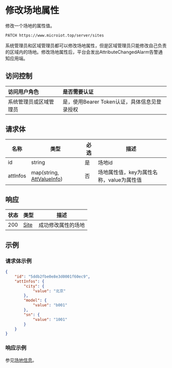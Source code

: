 # 修改场地属性

修改一个场地的属性值。

``` HTTP
PATCH https://www.microiot.top/server/sites
```
系统管理员和区域管理员都可以修改场地属性，但是区域管理员只能修改自己负责的区域内的场地。修改场地属性后，平台会发出AttributeChangedAlarm告警通知应用端。

## 访问控制

| 访问用户角色           | 是否需要认证                                 |
| :--------------------- | :------------------------------------------- |
| 系统管理员或区域管理员 | 是，使用Bearer Token认证，具体信息见登录授权 |


## 请求体

| 名称     | 类型                                                         | 必选 | 描述                                     |
| -------- | ------------------------------------------------------------ | ---- | ---------------------------------------- |
| id       | string                                                       | 是   | 场地id                                   |
| attInfos | map(string, [AttValueInfo](../datatype/valueinfo.md#attvalueinfo)) | 否   | 场地属性值，key为属性名称，value为属性值 |


## 响应

| 状态 | 类型                    | 描述               |
| ---- | ----------------------- | ------------------ |
| 200  | [Site](addsite.md#site) | 成功修改属性的场地 |



## 示例

### 请求体示例

``` JSON
{
    "id": "5ddb2fbe0e8e3d0001f60ec9",
    "attInfos": {
        "city": {
            "value": "北京"
        },
        "model": {
            "value": "b001"
        },
        "sn": {
            "value": "1001"
        }
    }
}
```

### 响应示例

参见[场地信息](addsite.md#_7)。

